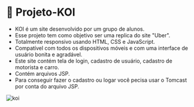 # 🚗 Projeto-KOI

<ul> 
  <li>KOI é um site desenvolvido por um grupo de alunos.</li>
  <li>Esse projeto tem como objetivo ser uma replica do site "Uber".</li>
  <li>Totalmente responsivo usando HTML, CSS e JavaScript.</li>
  <li>Compatível com todos os dispositivos móveis e com uma interface de usuário bonita e agradável.</li>
  <li>Este site contém tela de login, cadastro de usuário, cadastro de motorista e carro.</li>
  <li>Contém arquivos JSP.</li>
  <li>Para conseguir fazer o cadastro ou logar você pecisa usar o Tomcast por conta do arquivo JSP.</li>
 </ul>
 
 

![koi](https://github.com/Calliev/Projeto-KOI/assets/104165218/62701e5d-114c-4a4a-b8db-05ca26f62ae5)
